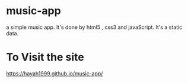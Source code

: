 # music-app
a simple music app. It's done by html5 , css3 and javaScript. It's a static data.

# To Visit the site
https://hayah1999.github.io/music-app/
